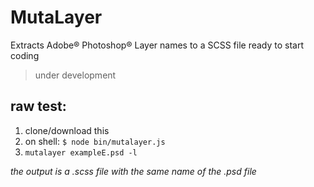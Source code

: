 # MutaLayer
Extracts Adobe® Photoshop® Layer names to a SCSS file ready to start coding

> under development

## raw test:

1. clone/download this
2. on shell: `$ node bin/mutalayer.js`
3. `mutalayer exampleE.psd -l`

*the output is a .scss file with the same name of the .psd file*
